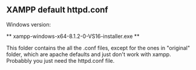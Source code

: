 ## XAMPP default httpd.conf
Windows version:

** xampp-windows-x64-8.1.2-0-VS16-installer.exe **

This folder contains the all the .conf files, except for the ones in "original" folder, which are apache defaults and just don't work with xampp. Probabbly you just need the httpd.conf file.
